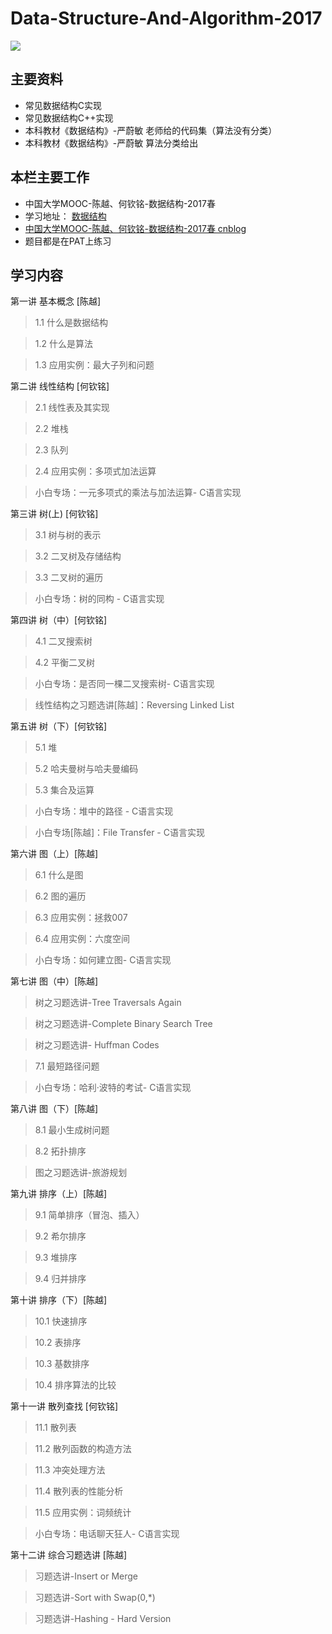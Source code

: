 # Data-Structure-And-Algorithm-2017

![](https://github.com/ranjiewwen/Data-Structure-And-Algorithm-2017/blob/master/mooc-data-stucture.png)

## 主要资料
- 常见数据结构C实现
- 常见数据结构C++实现
- 本科教材《数据结构》-严蔚敏 老师给的代码集（算法没有分类）
- 本科教材《数据结构》-严蔚敏 算法分类给出
## 本栏主要工作

- 中国大学MOOC-陈越、何钦铭-数据结构-2017春 
- 学习地址： [数据结构](http://www.icourse163.org/course/ZJU-93001)
- [中国大学MOOC-陈越、何钦铭-数据结构-2017春 cnblog](http://www.cnblogs.com/ranjiewen/tag/%E4%B8%AD%E5%9B%BD%E5%A4%A7%E5%AD%A6MOOC-%E9%99%88%E8%B6%8A%E3%80%81%E4%BD%95%E9%92%A6%E9%93%AD-%E6%95%B0%E6%8D%AE%E7%BB%93%E6%9E%84-2017%E6%98%A5/)
- 题目都是在PAT上练习

## 学习内容

第一讲 基本概念 [陈越]
> 1.1 什么是数据结构

> 1.2 什么是算法

> 1.3 应用实例：最大子列和问题

第二讲 线性结构 [何钦铭]

>2.1 线性表及其实现

>2.2 堆栈

>2.3 队列

>2.4 应用实例：多项式加法运算

>小白专场：一元多项式的乘法与加法运算- C语言实现
 
第三讲 树(上) [何钦铭]

>3.1 树与树的表示

>3.2 二叉树及存储结构

>3.3 二叉树的遍历

>小白专场：树的同构 - C语言实现
 
第四讲 树（中）[何钦铭]

>4.1 二叉搜索树

>4.2 平衡二叉树

>小白专场：是否同一棵二叉搜索树- C语言实现

>线性结构之习题选讲[陈越]：Reversing Linked List
 
第五讲 树（下）[何钦铭]

>5.1 堆

>5.2 哈夫曼树与哈夫曼编码

>5.3 集合及运算

>小白专场：堆中的路径 - C语言实现

>小白专场[陈越]：File Transfer - C语言实现

第六讲 图（上）[陈越]

>6.1 什么是图

>6.2 图的遍历

>6.3 应用实例：拯救007

>6.4 应用实例：六度空间

>小白专场：如何建立图- C语言实现
 
第七讲 图（中）[陈越]

>树之习题选讲-Tree Traversals Again

>树之习题选讲-Complete Binary Search Tree

>树之习题选讲- Huffman Codes

>7.1 最短路径问题

>小白专场：哈利·波特的考试- C语言实现
 
第八讲 图（下）[陈越]

>8.1 最小生成树问题

>8.2 拓扑排序

>图之习题选讲-旅游规划
 
第九讲 排序（上）[陈越]

>9.1 简单排序（冒泡、插入）

>9.2 希尔排序

>9.3 堆排序

>9.4 归并排序
 
第十讲 排序（下）[陈越]

>10.1 快速排序

>10.2 表排序

>10.3 基数排序

>10.4 排序算法的比较
 
第十一讲 散列查找 [何钦铭]

>11.1 散列表

>11.2 散列函数的构造方法

>11.3 冲突处理方法

>11.4 散列表的性能分析

>11.5 应用实例：词频统计

>小白专场：电话聊天狂人- C语言实现

第十二讲 综合习题选讲 [陈越]

>习题选讲-Insert or Merge

>习题选讲-Sort with Swap(0,*)

>习题选讲-Hashing - Hard Version
